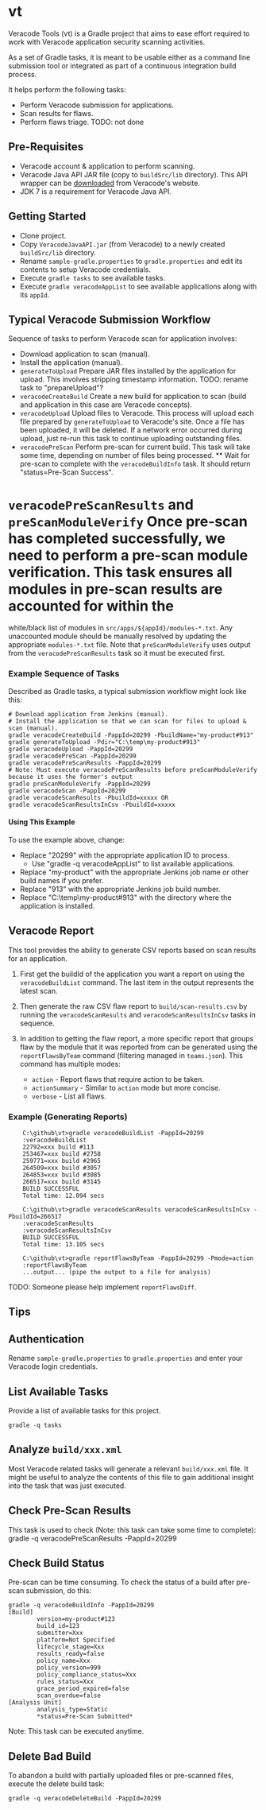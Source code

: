 # vt

Veracode Tools (vt) is a Gradle project that aims to ease effort required to work with Veracode application security scanning activities.

As a set of Gradle tasks, it is meant to be usable either as a command line submission tool or integrated as part of a continuous integration build process.

It helps perform the following tasks:

* Perform Veracode submission for applications.
* Scan results for flaws.
* Perform flaws triage. TODO: not done

## Pre-Requisites

* Veracode account & application to perform scanning.
* Veracode Java API JAR file (copy to `buildSrc/lib` directory). This API wrapper can be [downloaded](https://analysiscenter.veracode.com/auth/helpCenter/api/c_about_wrappers.html) from Veracode's website.
* JDK 7 is a requirement for Veracode Java API.

## Getting Started

* Clone project.
* Copy `VeracodeJavaAPI.jar` (from Veracode) to a newly created `buildSrc/lib` directory.
* Rename `sample-gradle.properties` to `gradle.properties` and edit its contents to setup Veracode credentials.
* Execute `gradle tasks` to see available tasks.
* Execute `gradle veracodeAppList` to see available applications along with its `appId`.

## Typical Veracode Submission Workflow

Sequence of tasks to perform Veracode scan for application involves:

* Download application to scan (manual).
* Install the application (manual).
* `generateToUpload` Prepare JAR files installed by the application for upload. This involves stripping timestamp
information. TODO: rename task to "prepareUpload"?
* `veracodeCreateBuild` Create a new build for application to scan (build and application in this case are Veracode
concepts).
* `veracodeUpload` Upload files to Veracode. This process will upload each file prepared by `generateToUpload` to
Veracode's site. Once a file has been uploaded, it will be deleted. If a network error occurred during upload, just
re-run this task to continue uploading outstanding files.
* `veracodePreScan` Perform pre-scan for current build. This task will take some time, depending on number of files
being processed.
** Wait for pre-scan to complete with the `veracodeBuildInfo` task. It should return "status=Pre-Scan Success".
# `veracodePreScanResults` and `preScanModuleVerify` Once pre-scan has completed successfully, we need to perform a pre-scan module verification. This task ensures all modules in pre-scan results are accounted for within the
white/black list of modules in `src/apps/${appId}/modules-*.txt`. Any unaccounted module should be manually resolved by
updating the appropriate `modules-*.txt` file. Note that `preScanModuleVerify` uses output from the `veracodePreScanResults` task so it must be executed first.

### Example Sequence of Tasks

Described as Gradle tasks, a typical submission workflow might look like this:

    # Download application from Jenkins (manual).
    # Install the application so that we can scan for files to upload & scan (manual).
    gradle veracodeCreateBuild -PappId=20299 -PbuildName="my-product#913"
    gradle generateToUpload -Pdir="C:\temp\my-product#913"
    gradle veracodeUpload -PappId=20299
    gradle veracodePreScan -PappId=20299
    gradle veracodePreScanResults -PappId=20299
    # Note: Must execute veracodePreScanResults before preScanModuleVerify because it uses the former's output
    gradle preScanModuleVerify -PappId=20299
    gradle veracodeScan -PappId=20299
    gradle veracodeScanResults -PbuildId=xxxxx OR 
    gradle veracodeScanResultsInCsv -PbuildId=xxxxx

#### Using This Example

To use the example above, change:

- Replace "20299" with the appropriate application ID to process.
    - Use "gradle -q veracodeAppList" to list available applications.
- Replace "my-product" with the appropriate Jenkins job name or other build names if you prefer.
- Replace "913" with the appropriate Jenkins job build number.
- Replace "C:\temp\my-product#913" with the directory where the application is installed.

## Veracode Report

This tool provides the ability to generate CSV reports based on scan results for an application.

1. First get the buildId of the application you want a report on using the `veracodeBuildList` command. The last item in the output represents the latest scan.

2. Then generate the raw CSV flaw report to `build/scan-results.csv` by running the `veracodeScanResults` and `veracodeScanResultsInCsv` tasks in sequence.

3. In addition to getting the flaw report, a more specific report that groups flaw by the module that it was reported from can be generated using the `reportFlawsByTeam` command (filtering managed in `teams.json`). This command has multiple modes:
    - `action` - Report flaws that require action to be taken.
    - `actionSummary` - Similar to `action` mode but more concise.
    - `verbose` - List all flaws.

### Example (Generating Reports)

        C:\github\vt>gradle veracodeBuildList -PappId=20299
        :veracodeBuildList
        22792=xxx build #113
        253467=xxx build #2758
        259771=xxx build #2965
        264509=xxx build #3057
        264853=xxx build #3085
        266517=xxx build #3145
        BUILD SUCCESSFUL
        Total time: 12.094 secs

        C:\github\vt>gradle veracodeScanResults veracodeScanResultsInCsv -PbuildId=266517
        :veracodeScanResults
        :veracodeScanResultsInCsv
        BUILD SUCCESSFUL
        Total time: 13.105 secs

        C:\github\vt>gradle reportFlawsByTeam -PappId=20299 -Pmode=action
        :reportFlawsByTeam
        ...output... (pipe the output to a file for analysis)

TODO: Someone please help implement `reportFlawsDiff`.

## Tips

## Authentication
Rename `sample-gradle.properties` to `gradle.properties` and enter your Veracode login credentials.

## List Available Tasks
Provide a list of available tasks for this project.

    gradle -q tasks

## Analyze `build/xxx.xml`
Most Veracode related tasks will generate a relevant `build/xxx.xml` file. It might be useful to analyze the contents
of this file to gain additional insight into the task that was just executed.

## Check Pre-Scan Results
This task is used to check (Note: this task can take some time to complete):
    gradle -q veracodePreScanResults -PappId=20299

## Check Build Status
Pre-scan can be time consuming. To check the status of a build after pre-scan submission, do this:

    gradle -q veracodeBuildInfo -PappId=20299
    [Build]
            version=my-product#123
            build_id=123
            submitter=Xxx
            platform=Not Specified
            lifecycle_stage=Xxx
            results_ready=false
            policy_name=Xxx
            policy_version=999
            policy_compliance_status=Xxx
            rules_status=Xxx
            grace_period_expired=false
            scan_overdue=false
    [Analysis Unit]
            analysis_type=Static
            *status=Pre-Scan Submitted*

Note: This task can be executed anytime.

## Delete Bad Build
To abandon a build with partially uploaded files or pre-scanned files, execute the delete build task:

    gradle -q veracodeDeleteBuild -PappId=20299

